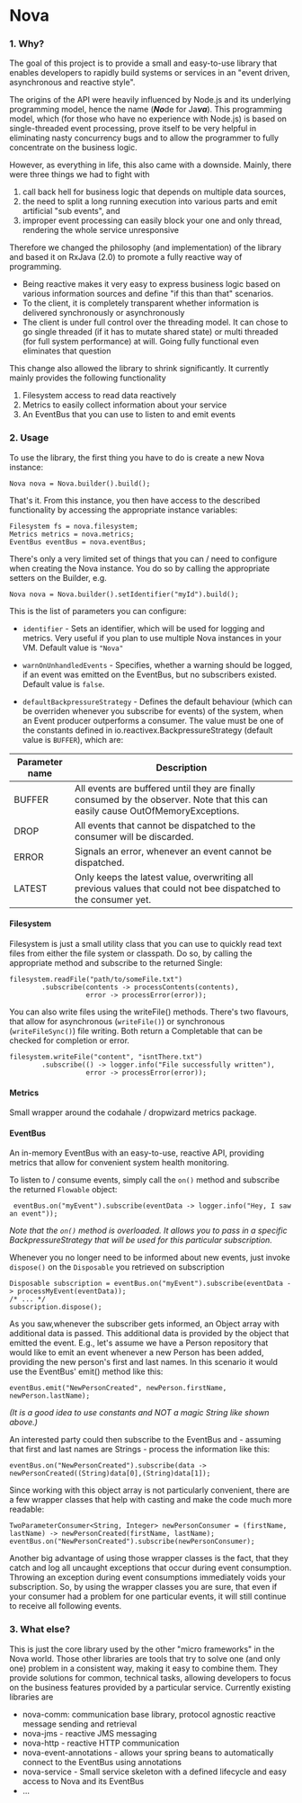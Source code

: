 # Nova

### 1. Why?
The goal of this project is to provide a small and easy-to-use 
library that enables developers to rapidly build systems or 
services in an "event driven, asynchronous and reactive style". 

The origins of the API were heavily influenced by Node.js and 
its underlying programming model, hence the name (***No***de for
Ja***va***). This programming model, which (for those who have 
no experience with Node.js) is based on single-threaded event 
processing, prove itself to be very helpful in eliminating 
nasty concurrency bugs and to allow the programmer to fully 
concentrate on the business logic.

However, as everything in life, this also came with a downside.
Mainly, there were three things we had to fight with 
1. call back hell for business logic that depends on multiple
data sources,
1. the need to split a long running execution into various parts
and emit artificial "sub events", and 
1. improper event processing can easily block your one and only
 thread, rendering the whole service unresponsive
 
Therefore we changed the philosophy (and implementation) of the 
library and based it on RxJava (2.0) to promote a fully reactive
way of programming.
 
* Being reactive makes it very easy to express business logic based
on various information sources and define "if this than that" scenarios.
* To the client, it is completely transparent whether information is
delivered synchronously or asynchronously 
* The client is under full control over the threading model. It can
 chose to go single threaded (if it has to mutate shared state) or
 multi threaded (for full system performance) at will. Going 
 fully functional even eliminates that question  

This change also allowed the library to shrink significantly. It currently
mainly provides the following functionality
1. Filesystem access to read data reactively
1. Metrics to easily collect information about your service
1. An EventBus that you can use to listen to and emit events


### 2. Usage
To use the library, the first thing you have to do is create a new Nova instance:
 
```
Nova nova = Nova.builder().build();
```

That's it. From this instance, you then have access to the described functionality 
by accessing the appropriate instance variables:

```
Filesystem fs = nova.filesystem;
Metrics metrics = nova.metrics;
EventBus eventBus = nova.eventBus;
```

There's only a very limited set of things that you can / need to configure when creating
the Nova instance. You do so by calling the appropriate setters on the Builder, e.g.

```
Nova nova = Nova.builder().setIdentifier("myId").build();
```

This is the list of parameters you can configure:

* ```identifier``` - Sets an identifier, which will be used for logging and metrics. Very useful if you plan to use 
multiple Nova instances in your VM. Default value is ```"Nova"```

* ```warnOnUnhandledEvents``` - Specifies, whether a warning should be logged, if an event was emitted on the EventBus, 
but no subscribers existed. Default value is ```false```.

* ```defaultBackpressureStrategy``` - Defines the default behaviour (which can be overriden whenever you subscribe for 
events) of the system, when an Event producer outperforms a consumer. The value must be one of the constants defined in 
io.reactivex.BackpressureStrategy (default value is ```BUFFER```), which are:

| Parameter name | Description |
|----------------|-------------|
| BUFFER | All events are buffered until they are finally consumed by the observer. Note that this can easily cause OutOfMemoryExceptions. |
| DROP | All events that cannot be dispatched to the consumer will be discarded. |
| ERROR | Signals an error, whenever an event cannot be dispatched. |
| LATEST | Only keeps the latest value, overwriting all previous values that could not bee dispatched to the consumer yet. |


#### Filesystem

Filesystem is just a small utility class that you can use to quickly read text files from either the file 
system or classpath. Do so, by calling the appropriate method and subscribe to the returned Single:
 
```
filesystem.readFile("path/to/someFile.txt")
        .subscribe(contents -> processContents(contents),
                   error -> processError(error));

```

You can also write files using the writeFile() methods. There's two flavours, that allow for asynchronous 
(```writeFile()```) or synchronous (```writeFileSync()```) file writing. Both return a Completable that can be checked 
for completion or error.

```
filesystem.writeFile("content", "isntThere.txt")
        .subscribe(() -> logger.info("File successfully written"),
                   error -> processError(error));
```

#### Metrics

Small wrapper around the codahale / dropwizard metrics package. 

#### EventBus

An in-memory EventBus with an easy-to-use, reactive API, providing metrics that allow for convenient system health monitoring. 

To listen to / consume events, simply call the ```on()``` method and subscribe the returned ```Flowable``` object:

```
 eventBus.on("myEvent").subscribe(eventData -> logger.info("Hey, I saw an event"));
```

_Note that the ```on()``` method is overloaded. It allows you to pass in a specific BackpressureStrategy that will be used 
for this particular subscription._

Whenever you no longer need to be informed about new events, just invoke ```dispose()``` on the ```Disposable``` you 
retrieved on subscription

```
Disposable subscription = eventBus.on("myEvent").subscribe(eventData -> processMyEvent(eventData));
/* ... */
subscription.dispose();

```
As you saw,whenever the subscriber gets informed, an Object array with additional data is passed. This additional data 
is provided by the object that emitted the event. E.g., let's assume we have a Person repository that would like to emit 
an event whenever a new Person has been added, providing the new person's first and last names. In this scenario it 
would use the EventBus' emit() method like this:
 
```
eventBus.emit("NewPersonCreated", newPerson.firstName, newPerson.lastName);
```

_(It is a good idea to use constants and NOT a magic String like shown above.)_

An interested party could then subscribe to the EventBus and - assuming that first and last names are Strings - process 
the information like this:

```
eventBus.on("NewPersonCreated").subscribe(data -> newPersonCreated((String)data[0],(String)data[1]);
```

Since working with this object array is not particularly convenient, there are a few wrapper classes that help with 
casting and make the code much more readable:

```
TwoParameterConsumer<String, Integer> newPersonConsumer = (firstName, lastName) -> newPersonCreated(firstName, lastName);
eventBus.on("NewPersonCreated").subscribe(newPersonConsumer);
```

Another big advantage of using those wrapper classes is the fact, that they catch and log all uncaught exceptions that 
occur during event consumption. Throwing an exception during event consumptions immediately voids your subscription. So, 
by using the wrapper classes you are sure, that even if your consumer had a problem for one particular events, it will 
still continue to receive all following events.

### 3. What else?
This is just the core library used by the other "micro frameworks" in the Nova
world. Those other libraries are tools that try to solve one (and only one) problem in a consistent way, making it
easy to combine them. They provide solutions for common, technical tasks, allowing developers to focus on the 
business features provided by a particular service. Currently existing libraries are

* nova-comm: communication base library, protocol agnostic reactive message sending and retrieval
* nova-jms - reactive JMS messaging
* nova-http - reactive HTTP communication
* nova-event-annotations - allows your spring beans to automatically connect to the EventBus using annotations
* nova-service - Small service skeleton with a defined lifecycle and easy access to Nova and its EventBus 
* ...
